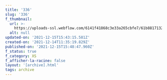 ```yaml
---
title: '336'
slug: '336'
f_thumbnail:
  url: >-
    https://uploads-ssl.webflow.com/6141f41868c3e33a265cbfe7/61b88171328cefdaa5d2d53f_336.jpg
  alt: null
updated-on: '2021-12-15T15:43:15.581Z'
created-on: '2021-12-14T11:35:19.829Z'
published-on: '2021-12-15T15:48:47.960Z'
f_status: true
f_category: XS
f_afficher-la-racine: false
layout: '[archive].html'
tags: archive
---
```



